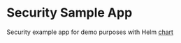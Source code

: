 # Security Sample App

Security example app for demo purposes with Helm [chart](https://github.com/rimusz/charts/tree/master/stable/security-sample-chart)

